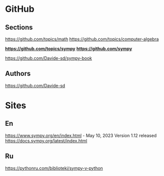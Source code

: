 # GitHub
## Sections
https://github.com/topics/math
https://github.com/topics/computer-algebra

**https://github.com/topics/sympy**
**https://github.com/sympy**

https://github.com/Davide-sd/sympy-book

## Authors
https://github.com/Davide-sd

# Sites    
## En
https://www.sympy.org/en/index.html - May 10, 2023 Version 1.12 released          
https://docs.sympy.org/latest/index.html         


## Ru
https://pythonru.com/biblioteki/sympy-v-python


